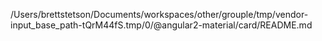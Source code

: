 /Users/brettstetson/Documents/workspaces/other/grouple/tmp/vendor-input_base_path-tQrM44fS.tmp/0/@angular2-material/card/README.md